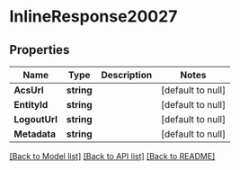 # InlineResponse20027

## Properties
Name | Type | Description | Notes
------------ | ------------- | ------------- | -------------
**AcsUrl** | **string** |  | [default to null]
**EntityId** | **string** |  | [default to null]
**LogoutUrl** | **string** |  | [default to null]
**Metadata** | **string** |  | [default to null]

[[Back to Model list]](../README.md#documentation-for-models) [[Back to API list]](../README.md#documentation-for-api-endpoints) [[Back to README]](../README.md)

